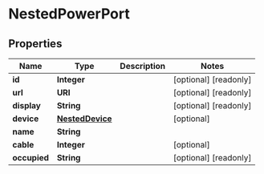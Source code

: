 

# NestedPowerPort


## Properties

| Name | Type | Description | Notes |
|------------ | ------------- | ------------- | -------------|
|**id** | **Integer** |  |  [optional] [readonly] |
|**url** | **URI** |  |  [optional] [readonly] |
|**display** | **String** |  |  [optional] [readonly] |
|**device** | [**NestedDevice**](NestedDevice.md) |  |  [optional] |
|**name** | **String** |  |  |
|**cable** | **Integer** |  |  [optional] |
|**occupied** | **String** |  |  [optional] [readonly] |



